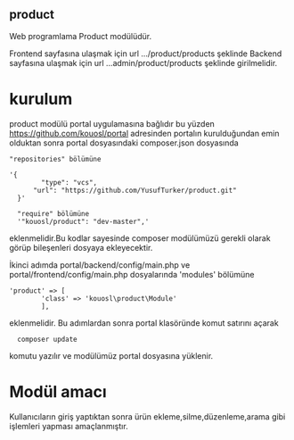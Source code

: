 ## product
Web programlama Product modülüdür.

Frontend sayfasına ulaşmak için url   .../product/products şeklinde
Backend sayfasına ulaşmak için url    ...admin/product/products şeklinde girilmelidir.

# kurulum
product modülü portal uygulamasına bağlıdır bu yüzden https://github.com/kouosl/portal adresinden portalın kurulduğundan emin olduktan sonra portal dosyasındaki composer.json dosyasında 

    "repositories" bölümüne
    
    '{
	 		"type": "vcs",
	 	  "url": "https://github.com/YusufTurker/product.git"
	  }'
	  
	  "require" bölümüne
	  '"kouosl/product": "dev-master",'
   
   eklenmelidir.Bu kodlar sayesinde composer modülümüzü gerekli olarak görüp bileşenleri dosyaya ekleyecektir.
   
   İkinci adımda portal/backend/config/main.php ve portal/frontend/config/main.php dosyalarında
   'modules' bölümüne 
   
    'product' => [
			'class' => 'kouosl\product\Module'
			],
  eklenmelidir.
      Bu adımlardan sonra portal klasöründe komut satırını açarak 
      
      composer update 
      
   komutu yazılır ve modülümüz portal dosyasına yüklenir. 
   
# Modül amacı
   Kullanıcıların giriş yaptıktan sonra ürün ekleme,silme,düzenleme,arama gibi işlemleri yapması amaçlanmıştır.
